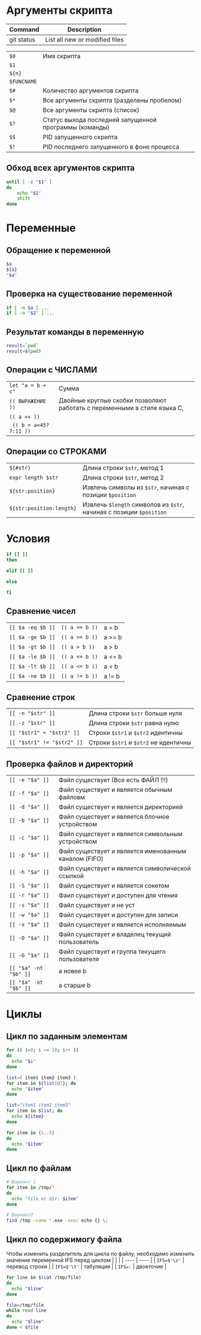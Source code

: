 # Аргументы скрипта
| Command | Description |
| --- | --- |
| git status | List all new or modified files |

| | |
| ---- | ---- |
| `$0`   | Имя скрипта |
| `$1`   |                                                         |
| `${n}` |                                                         |
| `$FUNCNAME` | |
| `$#`   | Количество аргументов скрипта                           |
| `$*` | Все аргументы скрипта (разделены пробелом)              |
| `$@` | Все аргументы скрипта (список)                          |
| `$?` | Статус выхода последней запущенной  программы (команды) |
| `$$` | PID запущенного скрипта                                 |
| `$!` | PID последнего запущенного в фоне процесса              |
## Обход всех аргументов скрипта
```bash
until [ -z "$1" ]
do
	echo "$1"
	shift
done
```
# Переменные
## Обращение к переменной
```bash
$a
${a}
"$a"
```
## Проверка на существование переменной
```bash
if [ -n $a ] ...
if [ -n "$2" ] ...
```
## Результат команды в переменную
```bash
result=`pwd`
result=$(pwd)
```
## Операции с ЧИСЛАМИ
| | |
|  --- | --- |
| `let "a = b + c"`             | Сумма            |
| `(( ВЫРАЖЕНИЕ ))` | Двойные круглые скобки позволяют работать с переменными в стиле языка C, |
| `(( a ++ ))` | |
| ` (( b = a<45?7:11 ))` | |
## Операции со СТРОКАМИ
| | |
| ---- | ---- |
| `${#str}`            | Длина строки `$str`, метод 1 |
| `expr length $str` | Длина строки `$str`, метод 2 |
| `${str:position}` | Извлечь символы из `$str`, начиная с позиции `$position`|
| `${str:position:length}` | Извлечь `$length` символов из `$str`, начиная с позиции `$position` |

# Условия
```bash
if [[ ]]
then

elif [[ ]]

else

fi
```
## Сравнение чисел
| | | |
| ---- | ---- | ---- |
| `[[ $a -eq $b ]]` | `(( a == b ))` | a = b |
| `[[ $a -ge $b ]]` | `(( a >= b ))` | a >= b |
| `[[ $a -gt $b ]]` | `(( a > b ))` | a > b |
| `[[ $a -le $b ]]` | `(( a <= b ))` | a <= b |
| `[[ $a -lt $b ]]` | `(( a <= b ))` | a < b |
| `[[ $a -ne $b ]]` | `(( a != b ))` | a != b |

## Сравнение строк
| | |
| ---- | ---- |
|`[[ -n "$str" ]]` | Длина строки `$str` больше нуля |
| `[[ -z "$str" ]]` | Длина строки `$str` равна нулю |
| `[[ "$str1" = "$str2" ]]` | Строки `$str1` и `$str2` идентичны |
| `[[ "$str1" != "$str2" ]]` | Строки `$str1` и `$str2` не идентичны |

## Проверка файлов и директорий
| | |
| ---- | ---- |
| `[[ -e "$a" ]]` | Файл существует (Все есть ФАЙЛ !!!) |
| `[[ -f "$a" ]]` | Файл существует и является обычным файловм |
| `[[ -d "$a" ]]` | Файл существует и является директорией |
| `[[ -b "$a" ]]` | Файл существует и является блочное устройством |
| `[[ -с "$a" ]]` | Файл существует и является символьным устройством |
| `[[ -p "$a" ]]` | Файл существует и является именованным каналом (FIFO) |
| `[[ -h "$a" ]]` | Файл существует и является символической ссылкой |
| `[[ -S "$a" ]]` | Файл существует и является сокетом |
| `[[ -r "$a" ]]` | Фаил существует и доступен для чтения |
| `[[ -s "$a" ]]` | Файл существует и не уст |
| `[[ -w "$a" ]]` | Файл существует и доступен для записи |
| `[[ -x "$a" ]]` | Файл существует и является исполняемым |
| `[[ -O "$a" ]]` | Файл существует и владелец текущий пользователь |
| `[[ -G "$a" ]]` | Файл существует и группа текущего пользователя |
| `[[ "$a" -nt "$b" ]]` | a новее b |
| `[[ "$a" -ot "$b" ]]` | a старше b |
# Циклы
## Цикл по заданным элементам
```bash
for (( i=0; i <= 10; i++ ))
do
  echo "$i"
done
```
```bash
list=( item1 item2 item3 )
for item in ${list[@]}; do
  echo "$item"
done
```
```bash
list="item1 item2 item3"
for item in $list; do
  echo ${item}
done
```
```bash
for item in {1..5}
do
  echo "$item"
done
```

## Цикл по файлам
```bash
# Вариант 1
for item in /tmp/*
do
  echo "file or dir: $item"
done
```
```bash
# Вариант2
find /tmp -name *.exe -exec echo {} \;
```

## Цикл по содержимогу файла
Чтобы изменить разделитель для цикла по файлу, необходимо изменить значение переменной IFS перед циклом
| | |
| ---- | ---- |
| `IFS=$'\n'` | перевод строки |
| `IFS=$'\t'`  | табуляция  |
| `IFS=:` | двоеточие |

```bash
for line in $(cat /tmp/file)
do
  echo "$line"
done
```
```bash
file=/tmp/file
while read line
do
  echo "$line"
done < $file
```
